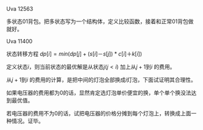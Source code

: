 Uva 12563

多状态01背包。把多状态写为一个结构体，定义比较函数，接着和正常01背包做就好。

Uva 11400

状态转移方程 $dp[i] = min(dp[j] + (s[i]－s[j]) * c[i] ＋ k[i])$

定义状态$i$，则当前状态的最优解是从状态$j(j < i)$ 加上从$j + 1$到$i$ 的费用。

从$j + 1$到$i$ 的费用的计算，是把中间的灯泡全部换成$i$灯泡，下面试证明其合理性。

如果电压器的费用都为0的话，显然肯定选灯泡单价便宜的换，单个单个换没法达到最优值。

若电压器的费用不为0的话，试把电压器的价格分摊到每个灯泡上，转换成上面一种情况。证毕。